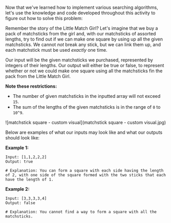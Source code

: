 <!--title={Matchsticks to Square}-->

<!--badges={10}-->

Now that we've learned how to implement various searching algorithms, let's use the knowledge and code developed throughout this activity to figure out how to solve this problem:

Remember the story of the Little Match Girl? Let's imagine that we buy a pack of matchsticks from the girl and, with our matchsticks of assorted lengths, try to find out if we can make one square by using up all the given matchsticks. We cannot *not* break any stick, but we can link them up, and each matchstick must be used *exactly* one time.

Our input will be the given matchsticks we purchased, represented by integers of their lengths. Our output will either be true or false, to represent whether or not we could make one square using all the matchsticks fin the pack from the Little Match Girl.

**Note these restrictions:**

- The number of given matchsticks in the inputted array will not exceed `15`.
- The sum of the lengths of the given matchsticks is in the range of `0` to `10^9`.

![matchstick square - custom visual](matchstick square - custom visual.jpg)

Below are examples of what our inputs may look like and what our outputs should look like: 

**Example 1:**

```
Input: [1,1,2,2,2]
Output: true

# Explanation: You can form a square with each side having the length of 2, with one side of the square formed with the two sticks that each have the length of 1.
```

**Example 2:**

```
Input: [3,3,3,3,4]
Output: false

# Explanation: You cannot find a way to form a square with all the matchsticks.
```

